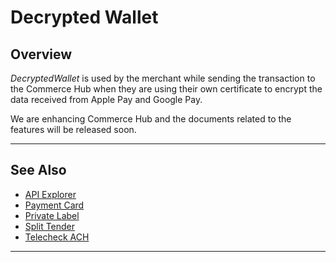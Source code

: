 # Decrypted Wallet

## Overview

*DecryptedWallet* is used by the merchant while sending the transaction to the Commerce Hub when they are using their own certificate to encrypt the data received from Apple Pay and Google Pay.

We are enhancing Commerce Hub and the documents related to the features will be released soon.

---

## See Also

- [API Explorer](../api/?type=post&path=/payments/v1/charges)
- [Payment Card](?path=docs/Resources/Guides/Payment-Sources/Payment-Card.md)
- [Private Label](?path=docs/Resources/Guides/Payment-Sources/Private-Label.md)
- [Split Tender](?path=docs/Resources/Guides/Payment-Sources/Split-Tender.md)
- [Telecheck ACH](?path=docs/Resources/Guides/Payment-Sources/TeleCheck-ACH.md)

---
